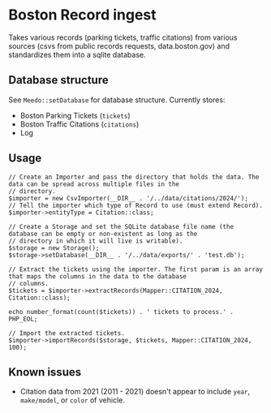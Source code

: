 # Boston Record ingest
Takes various records (parking tickets, traffic citations) from various sources (csvs from public records requests,
data.boston.gov) and standardizes them into a sqlite database.

## Database structure
See `Meedo::setDatabase` for database structure. Currently stores:
* Boston Parking Tickets (`tickets`)
* Boston Traffic Citations (`citations`)
* Log

## Usage
```injectablephp
// Create an Importer and pass the directory that holds the data. The data can be spread across multiple files in the
// directory.
$importer = new CsvImporter(__DIR__ . '/../data/citations/2024/');
// Tell the importer which type of Record to use (must extend Record). 
$importer->entityType = Citation::class;

// Create a Storage and set the SQLite database file name (the database can be empty or non-existent as long as the
// directory in which it will live is writable).
$storage = new Storage();
$storage->setDatabase(__DIR__ . '/../data/exports/' . 'test.db');

// Extract the tickets using the importer. The first param is an array that maps the columns in the data to the database
// columns.
$tickets = $importer->extractRecords(Mapper::CITATION_2024, Citation::class);

echo number_format(count($tickets)) . ' tickets to process.' . PHP_EOL;

// Import the extracted tickets.
$importer->importRecords($storage, $tickets, Mapper::CITATION_2024, 100);
```

## Known issues
* Citation data from 2021 (2011 - 2021) doesn't appear to include `year`, `make/model`, or `color` of vehicle.